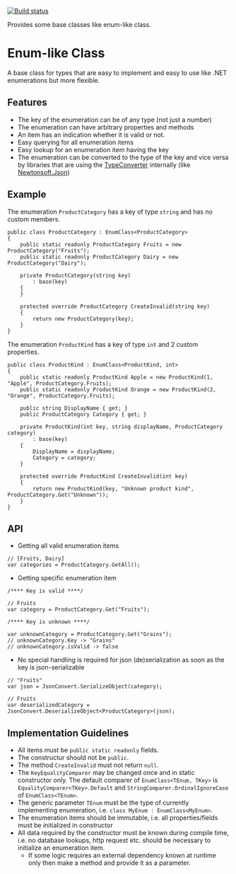 [![Build status](https://ci.appveyor.com/api/projects/status/04cvpwo6t3bbt7vh?svg=true)](https://ci.appveyor.com/project/PawelGerr/thinktecture-runtime-extensions)

Provides some base classes like enum-like class.

# Enum-like Class

A base class for types that are easy to implement and easy to use like .NET enumerations but more flexible.

## Features
* The key of the enumeration can be of any type (not just a number)
* The enumeration can have arbitrary properties and methods
* An item has an indication whether it is valid or not.
* Easy querying for all enumeration items
* Easy lookup for an enumeration item having the key
* The enumeration can be converted to the type of the key and vice versa by libraries that are using the [TypeConverter](https://msdn.microsoft.com/en-us/library/system.componentmodel.typeconverter) internally (like [Newtonsoft.Json](https://www.newtonsoft.com/json))

## Example
The enumeration `ProductCategory` has a key of type `string` and has no custom members.

```
public class ProductCategory : EnumClass<ProductCategory>
{
	public static readonly ProductCategory Fruits = new ProductCategory("Fruits");
	public static readonly ProductCategory Dairy = new ProductCategory("Dairy");

	private ProductCategory(string key)
		: base(key)
	{
	}

	protected override ProductCategory CreateInvalid(string key)
	{
		return new ProductCategory(key);
	}
}
```

The enumeration `ProductKind` has a key of type `int` and 2 custom properties.

```
public class ProductKind : EnumClass<ProductKind, int>
{
	public static readonly ProductKind Apple = new ProductKind(1, "Apple", ProductCategory.Fruits);
	public static readonly ProductKind Orange = new ProductKind(2, "Orange", ProductCategory.Fruits);

	public string DisplayName { get; }
	public ProductCategory Category { get; }

	private ProductKind(int key, string displayName, ProductCategory category)
		: base(key)
	{
		DisplayName = displayName;
		Category = category;
	}

	protected override ProductKind CreateInvalid(int key)
	{
		return new ProductKind(key, "Unknown product kind", ProductCategory.Get("Unknown"));
	}
}
```

## API

* Getting all valid enumeration items

```
// [Fruits, Dairy]
var categories = ProductCategory.GetAll();
```

* Getting specific enumeration item

```
/**** Key is valid ****/

// Fruits
var category = ProductCategory.Get("Fruits");

/**** Key is unknown ****/

var unknownCategory = ProductCategory.Get("Grains");
// unknownCategory.Key -> "Grains"
// unknownCategory.isValid -> false
```

* No special handling is required for json (de)serialization as soon as the key is json-serializable

```
// "Fruits"
var json = JsonConvert.SerializeObject(category);

// Fruits
var deserializedCategory = JsonConvert.DeserializeObject<ProductCategory>(json);
```

## Implementation Guidelines
* All items must be `public static readonly` fields.
* The constructur should not be `public`.
* The method `CreateInvalid` must not return `null`.
* The `KeyEqualityComparer` may be changed once and in static constructor only. The default comparer of `EnumClass<TEnum, TKey>` is `EqualityComparer<TKey>.Default` and `StringComparer.OrdinalIgnoreCase` of `EnumClass<TEnum>`.
* The generic parameter `TEnum` must be the type of currently implementing enumeration, i.e. `class MyEnum : EnumClass<MyEnum>`.
* The enumeration items should be immutable, i.e. all properties/fields must be initialized in constructor
* All data required by the constructor must be known during compile time, i.e. no database lookups, http request etc. should be necessary to initialize an enumeration item.
  * If some logic requires an external dependency known at runtime only then make a method and provide it as a parameter.
